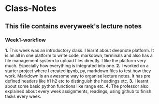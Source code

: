 # Class-Notes
## This file contains everyweek's lecture notes


### Week1-workflow

**1.** This week was an introductory class. I learnt about deepnote platform. It is an all in one platform to write code, markdown, terminals and also has a file management system to upload files directly. I like the platform very much. Especially how everything is integrated into one. 
**2.** I worked on a starter project where I created ipynb, py, markdown files to test how they work. Markdown is an awesome way to organise lecture notes. It has pre defined headers like h1 h2 etc to distinguish the headings etc.
**3.** I learnt about some basic python functions like range etc. 
**4.** The professor also explained about every week assignments, readings, using github to finish tasks every week.

                                                     
                                                                        
